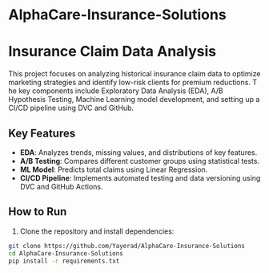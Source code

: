 # AlphaCare-Insurance-Solutions
# Insurance Claim Data Analysis

This project focuses on analyzing historical insurance claim data to optimize marketing strategies and identify low-risk clients for premium reductions. T
he key components include Exploratory Data Analysis (EDA), A/B Hypothesis Testing, Machine Learning model development, and setting up a CI/CD pipeline using DVC and GitHub.

## Key Features

- **EDA**: Analyzes trends, missing values, and distributions of key features.
- **A/B Testing**: Compares different customer groups using statistical tests.
- **ML Model**: Predicts total claims using Linear Regression.
- **CI/CD Pipeline**: Implements automated testing and data versioning using DVC and GitHub Actions.

## How to Run

1. Clone the repository and install dependencies:

```bash
git clone https://github.com/Yayerad/AlphaCare-Insurance-Solutions
cd AlphaCare-Insurance-Solutions
pip install -r requirements.txt
